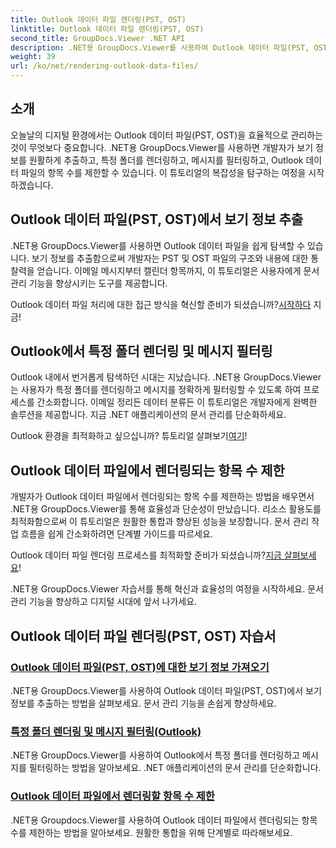 ```yaml
---
title: Outlook 데이터 파일 렌더링(PST, OST)
linktitle: Outlook 데이터 파일 렌더링(PST, OST)
second_title: GroupDocs.Viewer .NET API
description: .NET용 GroupDocs.Viewer를 사용하여 Outlook 데이터 파일(PST, OST) 렌더링 자습서를 살펴보세요. 효율적인 문서 관리 기술을 손쉽게 찾아보세요.
weight: 39
url: /ko/net/rendering-outlook-data-files/
---
```

## 소개

오늘날의 디지털 환경에서는 Outlook 데이터 파일(PST, OST)을 효율적으로 관리하는 것이 무엇보다 중요합니다. .NET용 GroupDocs.Viewer를 사용하면 개발자가 보기 정보를 원활하게 추출하고, 특정 폴더를 렌더링하고, 메시지를 필터링하고, Outlook 데이터 파일의 항목 수를 제한할 수 있습니다. 이 튜토리얼의 복잡성을 탐구하는 여정을 시작하겠습니다.

## Outlook 데이터 파일(PST, OST)에서 보기 정보 추출
.NET용 GroupDocs.Viewer를 사용하면 Outlook 데이터 파일을 쉽게 탐색할 수 있습니다. 보기 정보를 추출함으로써 개발자는 PST 및 OST 파일의 구조와 내용에 대한 통찰력을 얻습니다. 이메일 메시지부터 캘린더 항목까지, 이 튜토리얼은 사용자에게 문서 관리 기능을 향상시키는 도구를 제공합니다. 

 Outlook 데이터 파일 처리에 대한 접근 방식을 혁신할 준비가 되셨습니까?[시작하다](./get-view-info-outlook-data-file/) 지금!

## Outlook에서 특정 폴더 렌더링 및 메시지 필터링
Outlook 내에서 번거롭게 탐색하던 시대는 지났습니다. .NET용 GroupDocs.Viewer는 사용자가 특정 폴더를 렌더링하고 메시지를 정확하게 필터링할 수 있도록 하여 프로세스를 간소화합니다. 이메일 정리든 데이터 분류든 이 튜토리얼은 개발자에게 완벽한 솔루션을 제공합니다. 지금 .NET 애플리케이션의 문서 관리를 단순화하세요.

 Outlook 환경을 최적화하고 싶으십니까? 튜토리얼 살펴보기[여기](./render-specific-folders-and-filter-messages-outlook/)!

## Outlook 데이터 파일에서 렌더링되는 항목 수 제한
개발자가 Outlook 데이터 파일에서 렌더링되는 항목 수를 제한하는 방법을 배우면서 .NET용 GroupDocs.Viewer를 통해 효율성과 단순성이 만났습니다. 리소스 활용도를 최적화함으로써 이 튜토리얼은 원활한 통합과 향상된 성능을 보장합니다. 문서 관리 작업 흐름을 쉽게 간소화하려면 단계별 가이드를 따르세요.

 Outlook 데이터 파일 렌더링 프로세스를 최적화할 준비가 되셨습니까?[지금 살펴보세요](./limit-items-to-render-outlook-data-files/)!

.NET용 GroupDocs.Viewer 자습서를 통해 혁신과 효율성의 여정을 시작하세요. 문서 관리 기능을 향상하고 디지털 시대에 앞서 나가세요.
## Outlook 데이터 파일 렌더링(PST, OST) 자습서
### [Outlook 데이터 파일(PST, OST)에 대한 보기 정보 가져오기](./get-view-info-outlook-data-file/)
.NET용 GroupDocs.Viewer를 사용하여 Outlook 데이터 파일(PST, OST)에서 보기 정보를 추출하는 방법을 살펴보세요. 문서 관리 기능을 손쉽게 향상하세요.
### [특정 폴더 렌더링 및 메시지 필터링(Outlook)](./render-specific-folders-and-filter-messages-outlook/)
.NET용 GroupDocs.Viewer를 사용하여 Outlook에서 특정 폴더를 렌더링하고 메시지를 필터링하는 방법을 알아보세요. .NET 애플리케이션의 문서 관리를 단순화합니다.
### [Outlook 데이터 파일에서 렌더링할 항목 수 제한](./limit-items-to-render-outlook-data-files/)
.NET용 Groupdocs.Viewer를 사용하여 Outlook 데이터 파일에서 렌더링되는 항목 수를 제한하는 방법을 알아보세요. 원활한 통합을 위해 단계별로 따라해보세요.